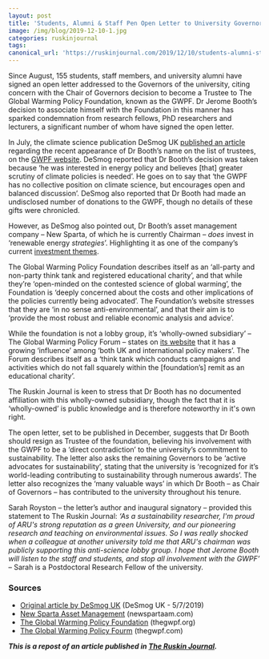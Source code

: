 ```yaml
---
layout: post
title: 'Students, Alumni & Staff Pen Open Letter to University Governors'
image: /img/blog/2019-12-10-1.jpg
categories: ruskinjournal
tags:
canonical_url: 'https://ruskinjournal.com/2019/12/10/students-alumni-staff-pen-open-letter-to-university-governors/'
---
```


Since August, 155 students, staff members, and university alumni have signed an open letter addressed to the Governors of the university, citing concern with the Chair of Governors decision to become a Trustee to The Global Warming Policy Foundation, known as the GWPF. Dr Jerome Booth’s decision to associate himself with the Foundation in this manner has sparked condemnation from research fellows, PhD researchers and lecturers, a significant number of whom have signed the open letter.

In July, the climate science publication DeSmog UK [published an article](https://www.desmog.co.uk/2019/07/05/anglia-ruskin-university-chairman-and-tory-donor-jerome-booth-becomes-trustee-climate-science-denial-group) regarding the recent appearance of Dr Booth’s name on the list of trustees, on the [GWPF website](https://www.thegwpf.org/who-we-are/board-of-trustees/). DeSmog reported that Dr Booth’s decision was taken because ‘he was interested in energy policy and believes [that] greater scrutiny of climate policies is needed’. He goes on to say that ‘the GWPF has no collective position on climate science, but encourages open and balanced discussion’. DeSmog also reported that Dr Booth had made an undisclosed number of donations to the GWPF, though no details of these gifts were chronicled.

However, as DeSmog also pointed out, Dr Booth’s asset management company – New Sparta, of which he is currently Chairman – *does* invest in ‘renewable energy *strategies*’. Highlighting it as one of the company’s current [investment themes](http://newspartaam.com/investment-themes/renewable-energy-strategies/).

The Global Warming Policy Foundation describes itself as an ‘all-party and non-party think tank and registered educational charity’, and that while they’re ‘open-minded on the contested science of global warming’, the Foundation is ‘deeply concerned about the costs and other implications of the policies currently being advocated’. The Foundation’s website stresses that they are ‘in no sense anti-environmental’, and that their aim is to ‘provide the most robust and reliable economic analysis and advice’.

While the foundation is not a lobby group, it’s ‘wholly-owned subsidiary’ – The Global Warming Policy Forum – states on [its website](https://www.thegwpf.com/who-we-are/) that it has a growing ‘influence’ among ‘both UK and international policy makers’. The Forum describes itself as a ‘think tank which conducts campaigns and activities which do not fall squarely within the [foundation’s] remit as an educational charity’.

The Ruskin Journal is keen to stress that Dr Booth has no documented affiliation with this wholly-owned subsidiary, though the fact that it is ‘wholly-owned’ is public knowledge and is therefore noteworthy in it's own right.

The open letter, set to be published in December, suggests that Dr Booth should resign as Trustee of the foundation, believing his involvement with the GWPF to be a ‘direct contradiction’ to the university’s commitment to sustainability. The letter also asks the remaining Governors to be ‘active advocates for sustainability’, stating that the university is ‘recognized for it’s world-leading contributing to sustainability through numerous awards’. The letter also recognizes the ‘many valuable ways’ in which Dr Booth – as Chair of Governors – has contributed to the university throughout his tenure.

Sarah Royston – the letter’s author and inaugural signatory – provided this statement to The Ruskin Journal: *‘As a sustainability researcher, I'm proud of ARU's strong reputation as a green University, and our pioneering research and teaching on environmental issues. So I was really shocked when a colleague at another university told me that ARU's chairman was publicly supporting this anti-science lobby group. I hope that Jerome Booth will listen to the staff and students, and stop all involvement with the GWPF’* – Sarah is a Postdoctoral Research Fellow of the university.

### Sources

- [Original article by DeSmog UK](https://www.desmog.co.uk/2019/07/05/anglia-ruskin-university-chairman-and-tory-donor-jerome-booth-becomes-trustee-climate-science-denial-group) (DeSmog UK - 5/7/2019)
- [New Sparta Asset Management](https://newspartaam.com/investment-themes/renewable-energy-strategies/) (newspartaam.com)
- [The Global Warming Policy Foundation](https://www.thegwpf.org/who-we-are/) (thegwpf.org)
- [The Global Warming Policy Fourm](https://www.thegwpf.com/who-we-are/) (thegwpf.com)

***This is a repost of an article published in [The Ruskin Journal](https://ruskinjournal.com/2019/12/10/students-alumni-staff-pen-open-letter-to-university-governors/).***
